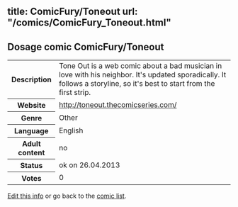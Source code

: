 title: ComicFury/Toneout
url: "/comics/ComicFury_Toneout.html"
---
Dosage comic ComicFury/Toneout
-----------------------------------------

<p id="msg"></p>
<script type="text/javascript">
if (window.location.search === '?edit_info_mail=sent_ok') {
  var elem = document.getElementById("msg");
  elem.innerHTML = 'Edited information sucessfully sent.';
  elem.className = 'ok';
}
</script>
<table class="comicinfo">
<tr>
<th>Description</th><td>Tone Out is a web comic about a bad musician in love with his neighbor. It's updated sporadically. It follows a storyline, so it's best to start from the first strip.</td>
</tr>
<tr>
<th>Website</th><td><a href="http://toneout.thecomicseries.com/">http://toneout.thecomicseries.com/</a></td>
</tr>
<tr>
<th>Genre</th><td>Other</td>
</tr>
<tr>
<th>Language</th><td>English</td>
</tr>
<tr>
<th>Adult content</th><td>no</td>
</tr>
<tr>
<th>Status</th><td>ok on 26.04.2013</td>
</tr>
<tr>
<th>Votes</th><td>0</td>
</tr>
</table>

[Edit this info](ComicFury_Toneout_edit.html) or go back to the [comic list](../comic-index.html).
